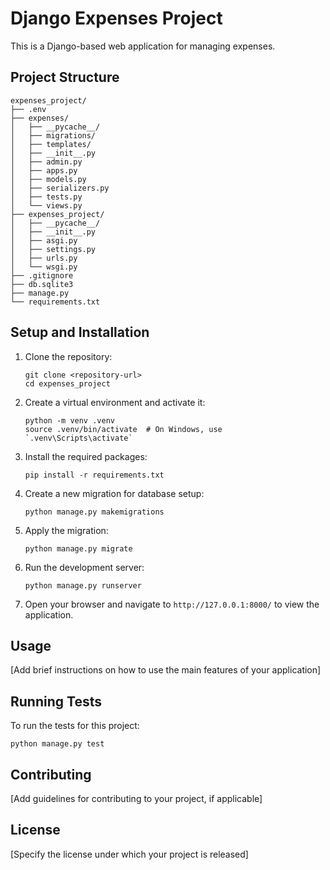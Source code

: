 # Django Expenses Project

This is a Django-based web application for managing expenses.

## Project Structure

```
expenses_project/
├── .env
├── expenses/
│   ├── __pycache__/
│   ├── migrations/
│   ├── templates/
│   ├── __init__.py
│   ├── admin.py
│   ├── apps.py
│   ├── models.py
│   ├── serializers.py
│   ├── tests.py
│   └── views.py
├── expenses_project/
│   ├── __pycache__/
│   ├── __init__.py
│   ├── asgi.py
│   ├── settings.py
│   ├── urls.py
│   └── wsgi.py
├── .gitignore
├── db.sqlite3
├── manage.py
└── requirements.txt
```

## Setup and Installation

1. Clone the repository:
   ```
   git clone <repository-url>
   cd expenses_project
   ```

2. Create a virtual environment and activate it:
   ```
   python -m venv .venv
   source .venv/bin/activate  # On Windows, use `.venv\Scripts\activate`
   ```

3. Install the required packages:
   ```
   pip install -r requirements.txt
   ```

4. Create a new migration for database setup:
   ```
   python manage.py makemigrations
   ```

5. Apply the migration:
   ```
   python manage.py migrate
   ```

6. Run the development server:
   ```
   python manage.py runserver
   ```

7. Open your browser and navigate to `http://127.0.0.1:8000/` to view the application.

## Usage

[Add brief instructions on how to use the main features of your application]

## Running Tests

To run the tests for this project:

```
python manage.py test
```

## Contributing

[Add guidelines for contributing to your project, if applicable]

## License

[Specify the license under which your project is released]